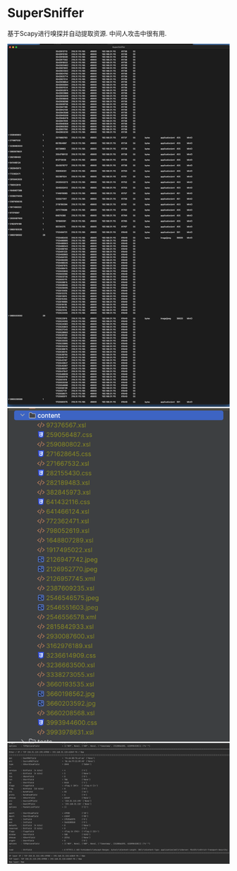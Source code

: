 # SuperSniffer
基于Scapy进行嗅探并自动提取资源. 中间人攻击中很有用.

![](assets/gui.png)
![](assets/data_content.png)
![](assets/console.png)